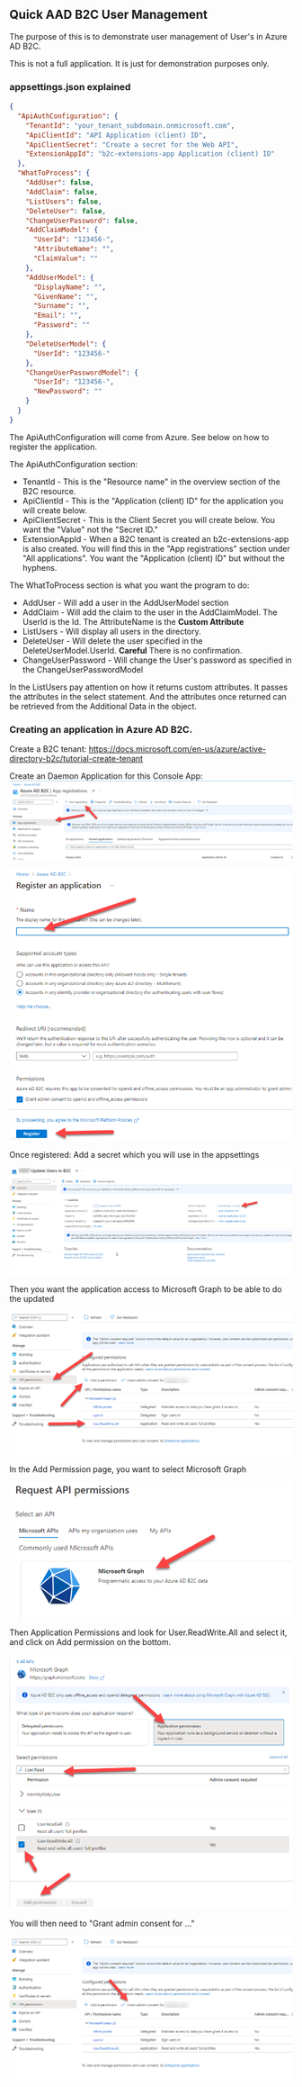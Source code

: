 ## Quick AAD B2C User Management
The purpose of this is to demonstrate user management of User's in Azure AD B2C.

This is not a full application. It is just for demonstration purposes only.

### appsettings.json explained
```json
{
  "ApiAuthConfiguration": {
    "TenantId": "your_tenant_subdomain.onmicrosoft.com",
    "ApiClientId": "API Application (client) ID",
    "ApiClientSecret": "Create a secret for the Web API",
    "ExtensionAppId": "b2c-extensions-app Application (client) ID"
  },
  "WhatToProcess": {
    "AddUser": false,
    "AddClaim": false,
    "ListUsers": false,
    "DeleteUser": false,
    "ChangeUserPassword": false,
    "AddClaimModel": {
      "UserId": "123456-",
      "AttributeName": "",
      "ClaimValue": ""
    },
    "AddUserModel": {
      "DisplayName": "",
      "GivenName": "",
      "Surname": "",
      "Email": "",
      "Password": ""
    },
    "DeleteUserModel": {
      "UserId": "123456-"
    },
    "ChangeUserPasswordModel": {
      "UserId": "123456-",
      "NewPassword": ""
    }
  }
}
```
The ApiAuthConfiguration will come from Azure. See below on how to register the application.

The ApiAuthConfiguration section:
* TenantId - This is the "Resource name" in the overview section of the B2C resource.
* ApiClientId - This is the "Application (client) ID" for the application you will create below.
* ApiClientSecret - This is the Client Secret you will create below. You want the "Value" not the "Secret ID."
* ExtensionAppId - When a B2C tenant is created an b2c-extensions-app is also created. You will find this in the "App registrations" section under "All applications". You want the "Application (client) ID" but without the hyphens. 

The WhatToProcess section is what you want the program to do:
* AddUser - Will add a user in the AddUserModel section
* AddClaim - Will add the claim to the user in the AddClaimModel. The UserId is the Id. The AttributeName is the **Custom Attribute**
* ListUsers - Will display all users in the directory.
* DeleteUser - Will delete the user specified in the DeleteUserModel.UserId. **Careful** There is no confirmation.
* ChangeUserPassword - Will change the User's password as specified in the ChangeUserPasswordModel

In the ListUsers pay attention on how it returns custom attributes. It passes the attributes in the
select statement. And the attributes once returned can be retrieved from the Additional Data in the object.

### Creating an application in Azure AD B2C.

Create a B2C tenant:
https://docs.microsoft.com/en-us/azure/active-directory-b2c/tutorial-create-tenant

Create an Daemon Application for this Console App:
![img.png](img.png)

![img_1.png](img_1.png)

Once registered:
Add a secret which you will use in the appsettings

![img_2.png](img_2.png)

Then you want the application access to Microsoft Graph to be able to do the updated

![img_3.png](img_3.png)

In the Add Permission page, you want to select Microsoft Graph

![img_4.png](img_4.png)

Then Application Permissions and look for User.ReadWrite.All and select it, and click on Add permission on the bottom.

![img_5.png](img_5.png)

You will then need to "Grant admin consent for ..."

![img_6.png](img_6.png)


 